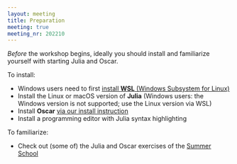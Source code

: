 ```yaml
---
layout: meeting
title: Preparation
meeting: true
meeting_nr: 202210
---
```


*Before* the workshop begins, ideally you should install and familiarize yourself with starting Julia and Oscar.

To install:
- Windows users need to first [install **WSL** (Windows Subsystem for Linux)](https://docs.microsoft.com/en-us/windows/wsl/install-win10)
- Install the Linux or macOS version of **Julia** (Windows users: the Windows version is not supported; use the Linux version via WSL)
- Install **Oscar** [via our install instruction]({{site.baseurl}}/install/)
- Install a programming editor with Julia syntax highlighting

To familiarize:
- Check out (some of) the Julia and Oscar exercises of the [Summer School](https://oscar.computeralgebra.de/meetings/2021-09/exercises/)
